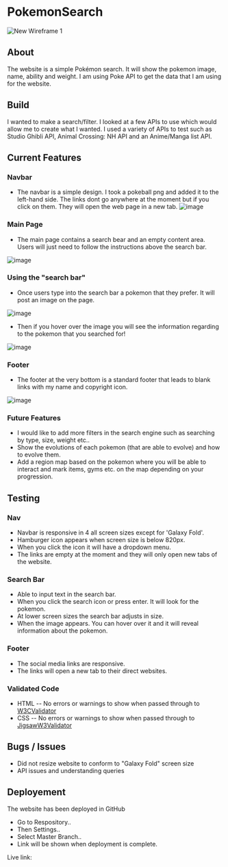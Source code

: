 # PokemonSearch

![New Wireframe 1](https://user-images.githubusercontent.com/91730394/148729658-4f28c8ea-6372-46ba-b4a4-755921c216a2.png)

## About 
The website is a simple Pokémon search. It will show the pokemon image, name, ability and weight. I am using Poke API to get the data that I am using for the website. 

## Build
I wanted to make a search/filter. I looked at a few APIs to use which would allow me to create what I wanted. I used a variety of APIs to test such as Studio Ghibli API, Animal Crossing: NH API and an Anime/Manga list API. 

## Current Features 
### Navbar
- The navbar is a simple design. I took a pokeball png and added it to the left-hand side. The links dont go anywhere at the moment but if you click on them. They will open the web page in a new tab.
![image](https://user-images.githubusercontent.com/91730394/148730043-f9b2ca0c-bda4-4ff2-8f56-fc8917f6e167.png)

### Main Page
- The main page contains a search bear and an empty content area. Users will just need to follow the instructions above the search bar. 

![image](https://user-images.githubusercontent.com/91730394/148730268-0a656bcc-1f3f-4b68-b89d-d28e6a746ff9.png)

### Using the "search bar"
- Once users type into the search bar a pokemon that they prefer. It will post an image on the page.  

![image](https://user-images.githubusercontent.com/91730394/148730440-bba86ad2-32a7-428a-8a23-4e297772cf2a.png)

- Then if you hover over the image you will see the information regarding to the pokemon that you searched for!

![image](https://user-images.githubusercontent.com/91730394/148730706-021af3b3-0533-4169-b9f2-98095247cf68.png)


### Footer 
- The footer at the very bottom is a standard footer that leads to blank links with my name and copyright icon.

![image](https://user-images.githubusercontent.com/91730394/148731249-e44a9718-a9af-4848-9f84-347584fb51c6.png)

### Future Features 
- I would like to add more filters in the search engine such as searching by type, size, weight etc..
- Show the evolutions of each pokemon (that are able to evolve) and how to evolve them.
- Add a region map based on the pokemon where you will be able to interact and mark items, gyms etc. on the map depending on your progression.

## Testing 
### Nav
- Navbar is responsive in 4 all screen sizes except for 'Galaxy Fold'.
- Hamburger icon appears when screen size is below 820px. 
- When you click the icon it will have a dropdown menu.
- The links are empty at the moment and they will only open new tabs of the website.

### Search Bar
- Able to input text in the search bar.
- When you click the search icon or press enter. It will look for the pokemon.
- At lower screen sizes the search bar adjusts in size.
- When the image appears. You can hover over it and it will reveal information about the pokemon.

### Footer 
- The social media links are responsive.
- The links will open a new tab to their direct websites.

### Validated Code
- HTML 
  -- No errors or warnings to show when passed through to [W3CValidator](https://validator.w3.org/#validate_by_input)
- CSS 
  -- No errors or warnings to show when passed through to [JigsawW3Validator](https://jigsaw.w3.org/css-validator/)
## Bugs / Issues
- Did not resize website to conform to "Galaxy Fold" screen size
- API issues and understanding queries 
 
## Deployement
The website has been deployed in GitHub
- Go to Respository..
- Then Settings..
- Select Master Branch..
- Link will be shown when deployment is complete. 

Live link:






